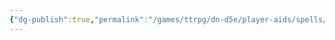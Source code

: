 ```yaml
---
{"dg-publish":true,"permalink":"/games/ttrpg/dn-d5e/player-aids/spells/level-3/switcheroo/","tags":["TTRPG/DND/5e","Spell"],"noteIcon":""}
---
```


